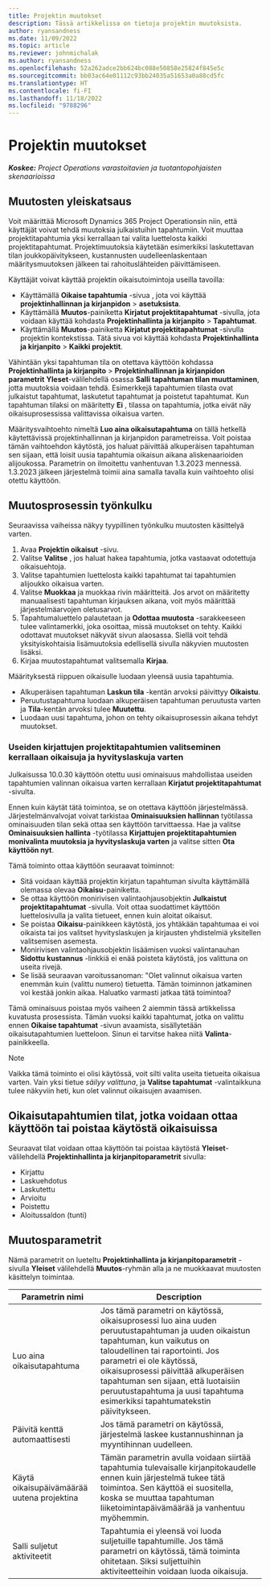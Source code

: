 ```yaml
---
title: Projektin muutokset
description: Tässä artikkelissa on tietoja projektin muutoksista.
author: ryansandness
ms.date: 11/09/2022
ms.topic: article
ms.reviewer: johnmichalak
ms.author: ryansandness
ms.openlocfilehash: 52a262adce2bb624bc088e50858e25824f845e5c
ms.sourcegitcommit: bb03ac64e01112c93bb24035a51653a0a88cd5fc
ms.translationtype: HT
ms.contentlocale: fi-FI
ms.lasthandoff: 11/18/2022
ms.locfileid: "9788296"
---
```

# <a name="project-adjustments"></a>Projektin muutokset

_**Koskee:** Project Operations varastoitavien ja tuotantopohjaisten skenaarioissa_

## <a name="adjustments-overview"></a>Muutosten yleiskatsaus

Voit määrittää Microsoft Dynamics 365 Project Operationsin niin, että käyttäjät voivat tehdä muutoksia julkaistuihin tapahtumiin. Voit muuttaa projektitapahtumia yksi kerrallaan tai valita luettelosta kaikki projektitapahtumat. Projektimuutoksia käytetään esimerkiksi laskutettavan tilan joukkopäivitykseen, kustannusten uudelleenlaskentaan määritysmuutoksen jälkeen tai rahoituslähteiden päivittämiseen.

Käyttäjät voivat käyttää projektin oikaisutoimintoja useilla tavoilla:

- Käyttämällä **Oikaise tapahtumia** -sivua , jota voi käyttää **projektinhallinnan ja kirjanpidon** \> **asetuksista**.
- Käyttämällä **Muutos**-painiketta **Kirjatut projektitapahtumat** -sivulla, jota voidaan käyttää kohdasta **Projektinhallinta ja kirjanpito** \> **Tapahtumat**.
- Käyttämällä **Muutos**-painiketta **Kirjatut projektitapahtumat** -sivulla projektin kontekstissa. Tätä sivua voi käyttää kohdasta **Projektinhallinta ja kirjanpito** \> **Kaikki projektit**.

Vähintään yksi tapahtuman tila on otettava käyttöön kohdassa **Projektinhallinta ja kirjanpito** \> **Projektinhallinnan ja kirjanpidon parametrit** **Yleset**-välilehdellä osassa **Salli tapahtuman tilan muuttaminen**, jotta muutoksia voidaan tehdä. Esimerkkejä tapahtumien tilasta ovat julkaistut tapahtumat, laskutetut tapahtumat ja poistetut tapahtumat. Kun tapahtuman tilaksi on määritetty **Ei** , tilassa on tapahtumia, jotka eivät näy oikaisuprosessissa valittavissa oikaisua varten.

Määritysvaihtoehto nimeltä **Luo aina oikaisutapahtuma** on tällä hetkellä käytettävissä projektinhallinnan ja kirjanpidon parametreissa. Voit poistaa tämän vaihtoehdon käytöstä, jos haluat päivittää alkuperäisen tapahtuman sen sijaan, että loisit uusia tapahtumia oikaisun aikana aliskenaarioiden alijoukossa. Parametrin on ilmoitettu vanhentuvan 1.3.2023 mennessä. 1.3.2023 jälkeen järjestelmä toimii aina samalla tavalla kuin vaihtoehto olisi otettu käyttöön.

## <a name="adjustments-process-flow"></a>Muutosprosessin työnkulku

Seuraavissa vaiheissa näkyy tyypillinen työnkulku muutosten käsittelyä varten.

1. Avaa **Projektin oikaisut** -sivu.
2. Valitse **Valitse** , jos haluat hakea tapahtumia, jotka vastaavat odotettuja oikaisuehtoja.
3. Valitse tapahtumien luettelosta kaikki tapahtumat tai tapahtumien alijoukko oikaisua varten.
4. Valitse **Muokkaa** ja muokkaa rivin määritteitä. Jos arvot on määritetty manuaalisesti tapahtuman kirjauksen aikana, voit myös määrittää järjestelmäarvojen oletusarvot.
5. Tapahtumaluettelo palautetaan ja **Odottaa muutosta** -sarakkeeseen tulee valintamerkki, joka osoittaa, missä muutokset on tehty. Kaikki odottavat muutokset näkyvät sivun alaosassa. Siellä voit tehdä yksityiskohtaisia lisämuutoksia edellisellä sivulla näkyvien muutosten lisäksi.
6. Kirjaa muutostapahtumat valitsemalla **Kirjaa**.

Määrityksestä riippuen oikaisulle luodaan yleensä uusia tapahtumia.

- Alkuperäisen tapahtuman **Laskun tila** -kentän arvoksi päivittyy **Oikaistu**.
- Peruutustapahtuma luodaan alkuperäisen tapahtuman peruutusta varten ja **Tila**-kentän  arvoksi tulee **Muutettu**.
- Luodaan uusi tapahtuma, johon on tehty oikaisuprosessin aikana tehdyt muutokset.

### <a name="selecting-multiple-posted-project-transactions-at-a-time-for-adjustments-and-credit-notes"></a>Useiden kirjattujen projektitapahtumien valitseminen kerrallaan oikaisuja ja hyvityslaskuja varten

Julkaisussa 10.0.30 käyttöön otettu uusi ominaisuus mahdollistaa useiden tapahtumien valinnan oikaisua varten kerrallaan **Kirjatut projektitapahtumat** -sivulta.

Ennen kuin käytät tätä toimintoa, se on otettava käyttöön järjestelmässä. Järjestelmänvalvojat voivat tarkistaa **Ominaisuuksien hallinnan** työtilassa ominaisuuden tilan sekä ottaa sen käyttöön tarvittaessa. Hae ja valitse **Ominaisuuksien hallinta** -työtilassa **Kirjattujen projektitapahtumien monivalinta muutoksia ja hyvityslaskuja varten** ja valitse sitten **Ota käyttöön nyt**.

Tämä toiminto ottaa käyttöön seuraavat toiminnot:

- Sitä voidaan käyttää projektin kirjatun tapahtuman sivulta käyttämällä olemassa olevaa **Oikaisu**-painiketta.
- Se ottaa käyttöön monirivisen valintaohjausobjektin **Julkaistut projektitapahtumat** -sivulla. Voit ottaa suodattimet käyttöön luettelosivulla ja valita tietueet, ennen kuin aloitat oikaisut.
- Se poistaa **Oikaisu**-painikkeen  käytöstä, jos yhtäkään tapahtumaa ei voi oikaista tai jos valitset hyvityslaskujen ja kirjausten yhdistelmiä yksitellen valitsemisen asemesta.
- Monirivisen valintaohjausobjektin lisäämisen vuoksi valintanauhan **Sidottu kustannus** -linkkiä ei enää poisteta käytöstä, jos valittuna on useita rivejä.
- Se lisää seuraavan varoitussanoman: "Olet valinnut oikaisua varten enemmän kuin (valittu numero) tietuetta. Tämän toiminnon jatkaminen voi kestää jonkin aikaa. Haluatko varmasti jatkaa tätä toimintoa?

Tämä ominaisuus poistaa myös vaiheen 2 aiemmin tässä artikkelissa kuvatusta prosessista. Tämän vuoksi kaikki tapahtumat, jotka on valittu ennen **Oikaise tapahtumat** -sivun avaamista, sisällytetään oikaisutapahtumien luetteloon. Sinun ei tarvitse hakea niitä **Valinta**-painikkeella.

> [!NOTE] 
> Vaikka tämä toiminto ei olisi käytössä, voit silti valita useita tietueita oikaisua varten. Vain yksi tietue *säilyy valittuna*, ja  **Valitse tapahtumat** -valintaikkuna tulee näkyviin heti, kun olet valinnut oikaisujen avaamisen.

## <a name="adjustment-transaction-statuses-that-can-be-enabled-or-disabled-for-adjustments"></a>Oikaisutapahtumien tilat, jotka voidaan ottaa käyttöön tai poistaa käytöstä oikaisuissa

Seuraavat tilat voidaan ottaa käyttöön tai poistaa käytöstä **Yleiset**-välilehdellä **Projektinhallinta ja kirjanpitoparametrit** sivulla:

- Kirjattu
- Laskuehdotus
- Laskutettu
- Arvioitu
- Poistettu
- Aloitussaldon (tunti)

## <a name="adjustment-parameters"></a>Muutosparametrit

Nämä parametrit on lueteltu **Projektinhallinta ja kirjanpitoparametrit** -sivulla **Yleiset** välilehdellä **Muutos**-ryhmän alla ja ne muokkaavat muutosten käsittelyn toimintaa. 

| Parametrin nimi | Description |
|----------------|-------------
| Luo aina oikaisutapahtuma | Jos tämä parametri on käytössä, oikaisuprosessi luo aina uuden peruutustapahtuman ja uuden oikaistun tapahtuman, kun vaikutus on taloudellinen tai raportointi. Jos parametri ei ole käytössä, oikaisuprosessi päivittää alkuperäisen tapahtuman sen sijaan, että luotaisiin peruutustapahtuma ja uusi tapahtuma esimerkiksi tapahtumatekstin päivitykseen. |
| Päivitä kenttä automaattisesti | Jos tämä parametri on käytössä, järjestelmä laskee kustannushinnan ja myyntihinnan uudelleen. |
| Käytä oikaisupäivämäärää uutena projektina | Tämän parametrin avulla voidaan siirtää tapahtumia tulevaisalle kirjanpitokaudelle ennen kuin järjestelmä tukee tätä toimintoa. Sen käyttöä ei suositella, koska se muuttaa tapahtuman liiketoimintapäivämäärää ja vanhentuu myöhemmin. |
| Salli suljetut aktiviteetit | Tapahtumia ei yleensä voi luoda suljetuille tapahtumille. Jos tämä parametri on käytössä, tämä toiminta ohitetaan. Siksi suljettuihin aktiviteetteihin voidaan luoda oikaisuja. |

